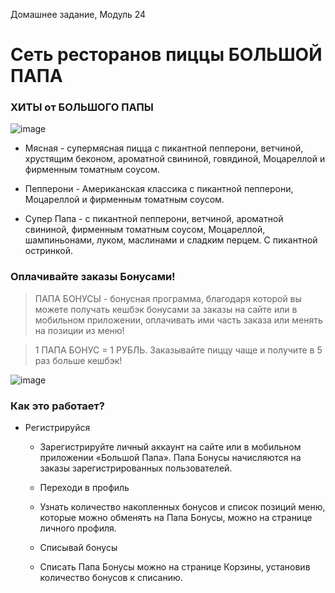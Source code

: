 Домашнее задание, Модуль 24

# Сеть ресторанов пиццы БОЛЬШОЙ ПАПА

### ХИТЫ от БОЛЬШОГО ПАПЫ

![image](https://user-images.githubusercontent.com/111583523/187218863-edba4011-a5cb-436a-a92a-74c256dd45e0.png)

* Мясная - супермясная пицца с пикантной пепперони, ветчиной, хрустящим беконом, ароматной свининой, говядиной, Моцареллой и фирменным томатным соусом.

* Пепперони - Американская классика с пикантной пепперони, Моцареллой и фирменным томатным соусом.

* Супер Папа - с пикантной пепперони, ветчиной, ароматной свининой, фирменным томатным соусом, Моцареллой, шампиньонами, луком, маслинами и сладким перцем. С пикантной остринкой.

### Оплачивайте заказы Бонусами!

> ПАПА БОНУСЫ - бонусная программа, благодаря которой вы можете получать кешбэк бонусами за заказы на сайте или в мобильном приложении, оплачивать ими часть заказа или менять на позиции из меню!

> 1 ПАПА БОНУС = 1 РУБЛЬ. Заказывайте пиццу чаще и получите в 5 раз больше кешбэк!

![image](https://user-images.githubusercontent.com/111583523/187220483-d53be1b6-37e7-49b8-a9a3-3cab4d1ca8f3.png)

### Как это работает?
  
  * Регистрируйся
   
    * Зарегистрируйте личный аккаунт на сайте или в мобильном приложении «Большой Папа». Папа Бонусы начисляются на заказы зарегистрированных пользователей.
    
    * Переходи в профиль
    
    * Узнать количество накопленных бонусов и список позиций меню, которые можно обменять на Папа Бонусы, можно на странице личного профиля.
    
    * Списывай бонусы
    
    * Списать Папа Бонусы можно на странице Корзины, установив количество бонусов к списанию.
